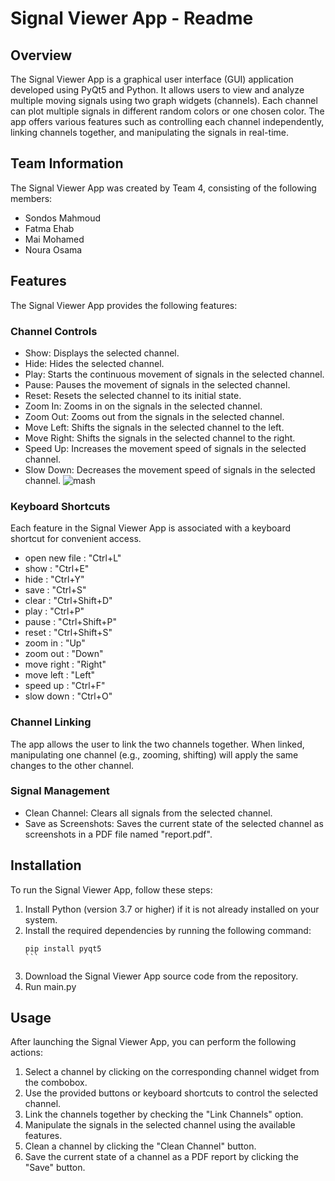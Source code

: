 # Signal Viewer App - Readme

## Overview
The Signal Viewer App is a graphical user interface (GUI) application developed using PyQt5 and Python. It allows users to view and analyze multiple moving signals using two graph widgets (channels). Each channel can plot multiple signals in different random colors or one chosen color. The app offers various features such as controlling each channel independently, linking channels together, and manipulating the signals in real-time.

## Team Information
The Signal Viewer App was created by Team 4, consisting of the following members:
- Sondos Mahmoud
- Fatma Ehab
- Mai Mohamed
- Noura Osama

## Features
The Signal Viewer App provides the following features:

### Channel Controls
- Show: Displays the selected channel.
- Hide: Hides the selected channel.
- Play: Starts the continuous movement of signals in the selected channel.
- Pause: Pauses the movement of signals in the selected channel.
- Reset: Resets the selected channel to its initial state.
- Zoom In: Zooms in on the signals in the selected channel.
- Zoom Out: Zooms out from the signals in the selected channel.
- Move Left: Shifts the signals in the selected channel to the left.
- Move Right: Shifts the signals in the selected channel to the right.
- Speed Up: Increases the movement speed of signals in the selected channel.
- Slow Down: Decreases the movement speed of signals in the selected channel.
![mash](https://github.com/sbme-tutorials/task1-signal-viewer-dsp_fall23_task1_team4/assets/115077795/42322912-f2ea-487b-8208-c5efaa519209)

### Keyboard Shortcuts
Each feature in the Signal Viewer App is associated with a keyboard shortcut for convenient access.
- open new file : "Ctrl+L"
- show : "Ctrl+E"
- hide :  "Ctrl+Y"
- save :  "Ctrl+S"
- clear : "Ctrl+Shift+D"
- play : "Ctrl+P"
- pause : "Ctrl+Shift+P"
- reset : "Ctrl+Shift+S"
- zoom in : "Up"
- zoom out : "Down"
- move right : "Right"
- move left : "Left"
- speed up : "Ctrl+F"
- slow down : "Ctrl+O"
### Channel Linking
The app allows the user to link the two channels together. When linked, manipulating one channel (e.g., zooming, shifting) will apply the same changes to the other channel.

### Signal Management
- Clean Channel: Clears all signals from the selected channel.
- Save as Screenshots: Saves the current state of the selected channel as screenshots in a PDF file named "report.pdf".

## Installation
To run the Signal Viewer App, follow these steps:

1. Install Python (version 3.7 or higher) if it is not already installed on your system.
2. Install the required dependencies by running the following command:
   ````shell
   pip install pyqt5
   ```
3. Download the Signal Viewer App source code from the repository.
4. Run main.py

## Usage
After launching the Signal Viewer App, you can perform the following actions:

1. Select a channel by clicking on the corresponding channel widget from the combobox.
2. Use the provided buttons or keyboard shortcuts to control the selected channel.
3. Link the channels together by checking the "Link Channels" option.
4. Manipulate the signals in the selected channel using the available features.
5. Clean a channel by clicking the "Clean Channel" button.
6. Save the current state of a channel as a PDF report by clicking the "Save" button.
